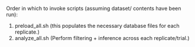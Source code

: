 Order in which to invoke scripts (assuming dataset/ contents have been run):

1. preload_all.sh  (this populates the necessary database files for each replicate.)
2. analyze_all.sh  (Perform filtering + inference across each replicate/trial.)
